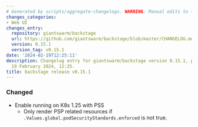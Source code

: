 ```yaml
---
# Generated by scripts/aggregate-changelogs. WARNING: Manual edits to this files will be overwritten.
changes_categories:
- Web UI
changes_entry:
  repository: giantswarm/backstage
  url: https://github.com/giantswarm/backstage/blob/master/CHANGELOG.md#0151---2024-02-19
  version: 0.15.1
  version_tag: v0.15.1
date: '2024-02-19T12:25:11'
description: Changelog entry for giantswarm/backstage version 0.15.1, published on
  19 February 2024, 12:25.
title: backstage release v0.15.1
---
```


### Changed
- Enable running on K8s 1.25 with PSS
  - Only render PSP related resources if `.Values.global.podSecurityStandards.enforced` is not true.
